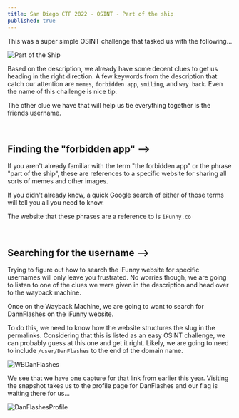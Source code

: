 ```yaml
---
title: San Diego CTF 2022 - OSINT - Part of the ship
published: true
---
```

This was a super simple OSINT challenge that tasked us with the following...

![Part of the Ship](https://user-images.githubusercontent.com/104336820/167997553-1fa44729-7f0b-4095-b0d0-afd5146279f9.png)

Based on the description, we already have some decent clues to get us heading in the right direction. A few keywords from the description that catch our attention are <code class="language-plaintext highlighter-rouge">memes</code>, <code class="language-plaintext highlighter-rouge">forbidden app</code>, <code class="language-plaintext highlighter-rouge">smiling</code>, and <code class="language-plaintext highlighter-rouge">way back</code>. Even the name of this challenge is nice tip.

The other clue we have that will help us tie everything together is the friends username.

&nbsp;
## Finding the "forbidden app" -->

If you aren't already familiar with the term "the forbidden app" or the phrase "part of the ship", these are references to a specific website for sharing all sorts of memes and other images.

If you didn't already know, a quick Google search of either of those terms will tell you all you need to know. 

The website that these phrases are a reference to is <code class="language-plaintext highlighter-rouge">iFunny.co</code>

&nbsp;
## Searching for the username -->

Trying to figure out how to search the iFunny website for specific usernames will only leave you frustrated. No worries though, we are going to listen to one of the clues we were given in the description and head over to the wayback machine.

Once on the Wayback Machine, we are going to want to search for DannFlashes on the iFunny website.

To do this, we need to know how the website structures the slug in the permalinks. Considering that this is listed as an easy OSINT challenge, we can probably guess at this one and get it right. Likely, we are going to need to include <code class="language-plaintext highlighter-rouge">/user/DanFlashes</code> to the end of the domain name.

![WBDanFlashes](https://user-images.githubusercontent.com/104336820/168002684-dd058cc8-c04a-4204-9a90-e6b925ee60b1.png)

We see that we have one capture for that link from earlier this year. Visiting the snapshot takes us to the profile page for DanFlashes and our flag is waiting there for us...

![DanFlashesProfile](https://user-images.githubusercontent.com/104336820/168003852-9c8919c5-29dc-4387-82d4-37343c1c0490.png)
